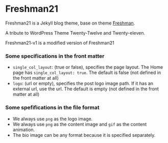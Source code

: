 Freshman21
==========

Freshman21 is a Jekyll blog theme, base on theme [Freshman](http://github.com/yulijia/freshman). 

A tribute to WordPress Theme Twenty-Twelve and Twenty-eleven.

Freshman21-v1 is a modified version of Freshman21

### Some specifications in the front matter
- `single_col_layout`: (true or false), specifies the page layout. The Home page has `single_col_layout: true`. The default is false (not defined in the front matter at all)
- `logo`: (url or empty), specifies the post logo image path. If it has an external url, use the url. The default is empty (not defined in the front matter at all)


### Some spefifications in the file format
- We always use `png` as the logo image.
- We always use `png` as the content image and `gif` as the content animation.
- The bio image can be any format because it is specified separately.